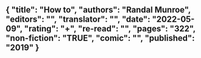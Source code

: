 {
 "title": "How to",
 "authors": "Randal Munroe",
 "editors": "",
 "translator": "",
 "date": "2022-05-09",
 "rating": "+",
 "re-read": "",
 "pages": "322",
 "non-fiction": "TRUE",
 "comic": "",
 "published": "2019"
}
---

